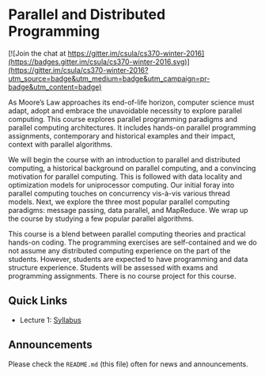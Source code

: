 # Parallel and Distributed Programming

[![Join the chat at https://gitter.im/csula/cs370-winter-2016](https://badges.gitter.im/csula/cs370-winter-2016.svg)](https://gitter.im/csula/cs370-winter-2016?utm_source=badge&utm_medium=badge&utm_campaign=pr-badge&utm_content=badge)

As Moore’s Law approaches its end-of-life horizon, computer science must adapt, adopt and embrace the unavoidable necessity to explore parallel computing.  This course explores parallel programming paradigms and parallel computing architectures. It includes hands-on parallel programming assignments, contemporary and historical examples and their impact, context with parallel algorithms. 

We will begin the course with an introduction to parallel and distributed computing, a  historical background on parallel computing, and a convincing motivation for parallel computing.  This is followed with data locality and optimization models for uniprocessor computing.  Our initial foray into parallel computing touches on concurrency vis-à-vis various thread models.  Next, we explore the three most popular parallel computing paradigms: message passing, data parallel, and MapReduce.  We wrap up the course by studying a few popular parallel algorithms.

This course is a blend between parallel computing theories and practical hands-on coding.  The programming exercises are self-contained and we do not assume any distributed computing experience on the part of the students.  However, students are expected to have programming and data structure experience.  Students will be assessed with exams and programming assignments.  There is no course project for this course.

## Quick Links

* Lecture 1: [Syllabus](Syllabus.md)

## Announcements

Please check the `README.md` (this file) often for news and announcements.
